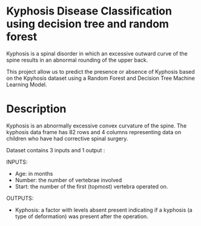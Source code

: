 # Kyphosis Disease Classification using decision tree and random forest


Kyphosis is a spinal disorder in which an excessive outward curve of the spine results in an abnormal rounding of the upper back.

This project allow us to predict the presence or absence of Kyphosis based on the Kpyhosis dataset using a Random Forest and Decision Tree Machine Learning Model.


# Description

Kyphosis is an abnormally excessive convex curvature of the spine. The kyphosis data frame has 82 rows and 4 columns representing data on children who have had corrective spinal surgery. 

Dataset contains 3 inputs and 1 output :

INPUTS:
- Age: in months
- Number: the number of vertebrae involved
- Start: the number of the first (topmost) vertebra operated on.

OUTPUTS:
- Kyphosis: a factor with levels absent present indicating if a kyphosis (a type of deformation) was present after the operation.
